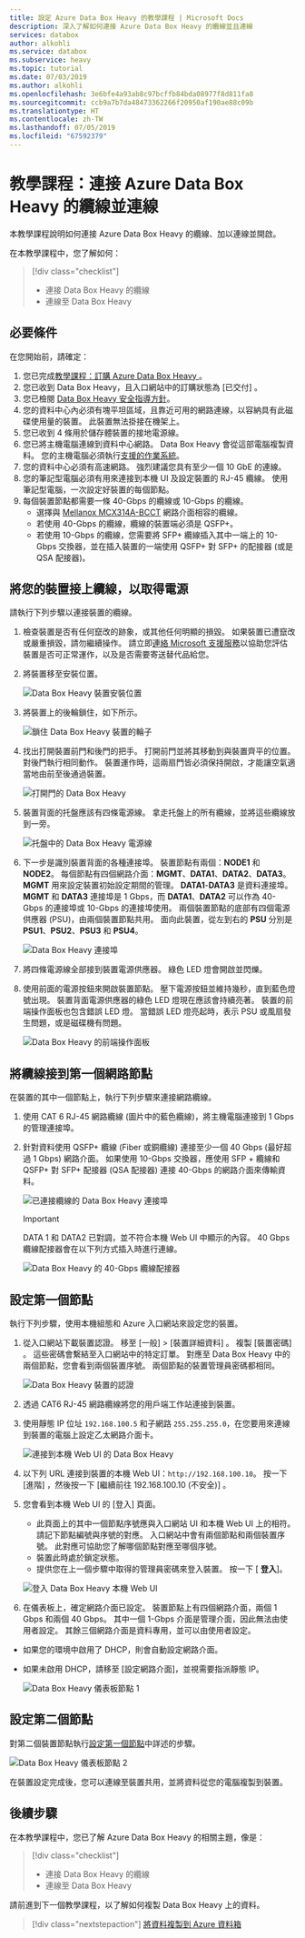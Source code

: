 ```yaml
---
title: 設定 Azure Data Box Heavy 的教學課程 | Microsoft Docs
description: 深入了解如何連接 Azure Data Box Heavy 的纜線並且連線
services: databox
author: alkohli
ms.service: databox
ms.subservice: heavy
ms.topic: tutorial
ms.date: 07/03/2019
ms.author: alkohli
ms.openlocfilehash: 3e6bfe4a93ab8c97bcffb84bda08977f8d811fa8
ms.sourcegitcommit: ccb9a7b7da48473362266f20950af190ae88c09b
ms.translationtype: HT
ms.contentlocale: zh-TW
ms.lasthandoff: 07/05/2019
ms.locfileid: "67592379"
---
```

# <a name="tutorial-cable-and-connect-to-your-azure-data-box-heavy"></a>教學課程：連接 Azure Data Box Heavy 的纜線並連線


本教學課程說明如何連接 Azure Data Box Heavy 的纜線、加以連線並開啟。

在本教學課程中，您了解如何：

> [!div class="checklist"]
> * 連接 Data Box Heavy 的纜線
> * 連線至 Data Box Heavy

## <a name="prerequisites"></a>必要條件

在您開始前，請確定：

1. 您已完成[教學課程：訂購 Azure Data Box Heavy ](data-box-heavy-deploy-ordered.md)。
2. 您已收到 Data Box Heavy，且入口網站中的訂購狀態為 [已交付]  。
3. 您已檢閱 [Data Box Heavy 安全指導方針](data-box-safety.md)。
4. 您的資料中心內必須有塊平坦區域，且靠近可用的網路連線，以容納具有此磁碟使用量的裝置。 此裝置無法掛接在機架上。
5. 您已收到 4 條用於儲存體裝置的接地電源線。
6. 您已將主機電腦連線到資料中心網路。 Data Box Heavy 會從這部電腦複製資料。 您的主機電腦必須執行[支援的作業系統](data-box-heavy-system-requirements.md)。
7. 您的資料中心必須有高速網路。 強烈建議您具有至少一個 10 GbE 的連線。 
8. 您的筆記型電腦必須有用來連接到本機 UI 及設定裝置的 RJ-45 纜線。 使用筆記型電腦，一次設定好裝置的每個節點。
9. 每個裝置節點都需要一條 40-Gbps 的纜線或 10-Gbps 的纜線。
    - 選擇與 [Mellanox MCX314A-BCCT](https://store.mellanox.com/products/mellanox-mcx314a-bcct-connectx-3-pro-en-network-interface-card-40-56gbe-dual-port-qsfp-pcie3-0-x8-8gt-s-rohs-r6.html) 網路介面相容的纜線。
    - 若使用 40-Gbps 的纜線，纜線的裝置端必須是 QSFP+。
    - 若使用 10-Gbps 的纜線，您需要將 SFP+ 纜線插入其中一端上的 10-Gbps 交換器，並在插入裝置的一端使用 QSFP+ 對 SFP+ 的配接器 (或是 QSA 配接器)。

## <a name="cable-your-device-for-power"></a>將您的裝置接上纜線，以取得電源

請執行下列步驟以連接裝置的纜線。

1. 檢查裝置是否有任何竄改的跡象，或其他任何明顯的損毀。 如果裝置已遭竄改或嚴重損毀，請勿繼續操作。 請立即[連絡 Microsoft 支援服務](data-box-disk-contact-microsoft-support.md)以協助您評估裝置是否可正常運作，以及是否需要寄送替代品給您。
2. 將裝置移至安裝位置。

    ![Data Box Heavy 裝置安裝位置](media/data-box-heavy-deploy-set-up/data-box-heavy-install-site.png)

3. 將裝置上的後輪鎖住，如下所示。

    ![鎖住 Data Box Heavy 裝置的輪子](media/data-box-heavy-deploy-set-up/data-box-heavy-casters-locked.png)

4. 找出打開裝置前門和後門的把手。 打開前門並將其移動到與裝置齊平的位置。 對後門執行相同動作。
    裝置運作時，這兩扇門皆必須保持開啟，才能讓空氣適當地由前至後通過裝置。

    ![打開門的 Data Box Heavy](media/data-box-heavy-deploy-set-up/data-box-heavy-doors-open.png)

5. 裝置背面的托盤應該有四條電源線。 拿走托盤上的所有纜線，並將這些纜線放到一旁。

    ![托盤中的 Data Box Heavy 電源線](media/data-box-heavy-deploy-set-up/data-box-heavy-power-cords-tray.png)

6. 下一步是識別裝置背面的各種連接埠。 裝置節點有兩個：**NODE1** 和 **NODE2**。 每個節點有四個網路介面：**MGMT**、**DATA1**、**DATA2**、**DATA3**。 **MGMT** 用來設定裝置初始設定期間的管理。 **DATA1**-**DATA3** 是資料連接埠。 **MGMT** 和 **DATA3** 連接埠是 1 Gbps，而 **DATA1**、**DATA2** 可以作為 40-Gbps 的連接埠或 10-Gbps 的連接埠使用。 兩個裝置節點的底部有四個電源供應器 (PSU)，由兩個裝置節點共用。 面向此裝置，從左到右的 **PSU** 分別是 **PSU1**、**PSU2**、**PSU3** 和 **PSU4**。

    ![Data Box Heavy 連接埠](media/data-box-heavy-deploy-set-up/data-box-heavy-ports.png)

7. 將四條電源線全部接到裝置電源供應器。 綠色 LED 燈會開啟並閃爍。
8. 使用前面的電源按鈕來開啟裝置節點。 壓下電源按鈕並維持幾秒，直到藍色燈號出現。 裝置背面電源供應器的綠色 LED 燈現在應該會持續亮著。 裝置的前端操作面板也包含錯誤 LED 燈。 當錯誤 LED 燈亮起時，表示 PSU 或風扇發生問題，或是磁碟機有問題。  

    ![Data Box Heavy 的前端操作面板](media/data-box-heavy-deploy-set-up/data-box-heavy-front-ops-panel.png)

## <a name="cable-first-node-for-network"></a>將纜線接到第一個網路節點

在裝置的其中一個節點上，執行下列步驟來連接網路纜線。

1. 使用 CAT 6 RJ-45 網路纜線 (圖片中的藍色纜線)，將主機電腦連接到 1 Gbps 的管理連接埠。
2. 針對資料使用 QSFP+ 纜線 (Fiber 或銅纜線) 連接至少一個 40 Gbps (最好超過 1 Gbps) 網路介面。 如果使用 10-Gbps 交換器，應使用 SFP + 纜線和 QSFP+ 對 SFP+ 配接器 (QSA 配接器) 連接 40-Gbps 的網路介面來傳輸資料。

    ![已連接纜線的 Data Box Heavy 連接埠](media/data-box-heavy-deploy-set-up/data-box-heavy-ports-cabled.png)

    > [!IMPORTANT]
    > DATA 1 和 DATA2 已對調，並不符合本機 Web UI 中顯示的內容。
    > 40 Gbps 纜線配接器會在以下列方式插入時進行連線。

    ![Data Box Heavy 的 40-Gbps 纜線配接器](media/data-box-heavy-deploy-set-up/data-box-heavy-cable-adaptor.png)

## <a name="configure-first-node"></a>設定第一個節點

執行下列步驟，使用本機組態和 Azure 入口網站來設定您的裝置。

1. 從入口網站下載裝置認證。 移至 [一般] > [裝置詳細資料]  。 複製 [裝置密碼]  。 這些密碼會繫結至入口網站中的特定訂單。 對應至 Data Box Heavy 中的兩個節點，您會看到兩個裝置序號。 兩個節點的裝置管理員密碼都相同。

    ![Data Box Heavy 裝置的認證](media/data-box-heavy-deploy-set-up/data-box-heavy-device-credentials.png)

2. 透過 CAT6 RJ-45 網路纜線將您的用戶端工作站連接到裝置。
3. 使用靜態 IP 位址 `192.168.100.5` 和子網路 `255.255.255.0`，在您要用來連線到裝置的電腦上設定乙太網路介面卡。

    ![連接到本機 Web UI 的 Data Box Heavy](media/data-box-heavy-deploy-set-up/data-box-heavy-connect-local-web-ui.png)

4. 以下列 URL 連接到裝置的本機 Web UI：`http://192.168.100.10`。 按一下 [進階]  ，然後按一下 [繼續前往 192.168.100.10 (不安全)]  。
5. 您會看到本機 Web UI 的 [登入]  頁面。
    
    - 此頁面上的其中一個節點序號應與入口網站 UI 和本機 Web UI 上的相符。 請記下節點編號與序號的對應。 入口網站中會有兩個節點和兩個裝置序號。 此對應可協助您了解哪個節點對應至哪個序號。
    - 裝置此時處於鎖定狀態。
    - 提供您在上一個步驟中取得的管理員密碼來登入裝置。 按一下 [ **登入**]。

    ![登入 Data Box Heavy 本機 Web UI](media/data-box-heavy-deploy-set-up/data-box-heavy-unlock-device.png)

5. 在儀表板上，確定網路介面已設定。 裝置節點上有四個網路介面，兩個 1 Gbps 和兩個 40 Gbps。 其中一個 1-Gbps 介面是管理介面，因此無法由使用者設定。 其餘三個網路介面是資料專用，並可以由使用者設定。

- 如果您的環境中啟用了 DHCP，則會自動設定網路介面。
- 如果未啟用 DHCP，請移至 [設定網路介面]，並視需要指派靜態 IP。

    ![Data Box Heavy 儀表板節點 1](media/data-box-heavy-deploy-set-up/data-box-heavy-dashboard-1.png)

## <a name="configure-second-node"></a>設定第二個節點

對第二個裝置節點執行[設定第一個節點](#configure-first-node)中詳述的步驟。

![Data Box Heavy 儀表板節點 2](media/data-box-heavy-deploy-set-up/data-box-heavy-dashboard-2.png)

在裝置設定完成後，您可以連線至裝置共用，並將資料從您的電腦複製到裝置。

## <a name="next-steps"></a>後續步驟

在本教學課程中，您已了解 Azure Data Box Heavy 的相關主題，像是：

> [!div class="checklist"]
> * 連接 Data Box Heavy 的纜線
> * 連線至 Data Box Heavy

請前進到下一個教學課程，以了解如何複製 Data Box Heavy 上的資料。

> [!div class="nextstepaction"]
> [將資料複製到 Azure 資料箱](./data-box-heavy-deploy-copy-data.md)
